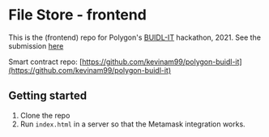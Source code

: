 # File Store - frontend

This is the (frontend) repo for Polygon's [BUIDL-IT](https://buidlit.polygon.technology/) hackathon, 2021. See the submission [here](https://devfolio.co/submissions/filestore-1210)

Smart contract repo: [https://github.com/kevinam99/polygon-buidl-it](https://github.com/kevinam99/polygon-buidl-it)


## Getting started
1. Clone the repo
2. Run `index.html` in a server so that the Metamask integration works.